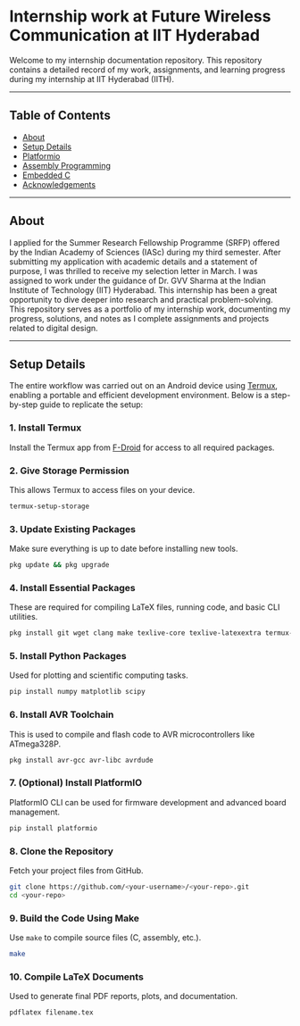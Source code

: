 # Internship work at Future Wireless Communication at IIT Hyderabad

Welcome to my internship documentation repository. This repository contains a detailed record of my work, assignments, and learning progress during my internship at IIT Hyderabad (IITH).

---

## Table of Contents

- [About](#about)
- [Setup Details](#setup-details)
- [Platformio](#platformio)
- [Assembly Programming](#assembly-programming)
- [Embedded C](#embedded-c)
- [Acknowledgements](#acknowledgements)

---

## About

I applied for the Summer Research Fellowship Programme (SRFP) offered by the Indian Academy of Sciences (IASc) during my third semester. After submitting my application with academic details and a statement of purpose, I was thrilled to receive my selection letter in March. I was assigned to work under the guidance of Dr. GVV Sharma at the Indian Institute of Technology (IIT) Hyderabad. This internship has been a great opportunity to dive deeper into research and practical problem-solving. This repository serves as a portfolio of my internship work, documenting my progress, solutions, and notes as I complete assignments and projects related to digital design.

---

## Setup Details

The entire workflow was carried out on an Android device using [Termux](https://f-droid.org/en/packages/com.termux/), enabling a portable and efficient development environment. Below is a step-by-step guide to replicate the setup:

### 1. Install Termux

Install the Termux app from [F-Droid](https://f-droid.org/packages/com.termux/) for access to all required packages.

### 2. Give Storage Permission

This allows Termux to access files on your device.

```bash
termux-setup-storage
```

### 3. Update Existing Packages

Make sure everything is up to date before installing new tools.

```bash
pkg update && pkg upgrade
```

### 4. Install Essential Packages

These are required for compiling LaTeX files, running code, and basic CLI utilities.

```bash
pkg install git wget clang make texlive-core texlive-latexextra termux-api python
```

### 5. Install Python Packages

Used for plotting and scientific computing tasks.

```bash
pip install numpy matplotlib scipy
```

### 6. Install AVR Toolchain

This is used to compile and flash code to AVR microcontrollers like ATmega328P.

```bash
pkg install avr-gcc avr-libc avrdude
```

### 7. (Optional) Install PlatformIO

PlatformIO CLI can be used for firmware development and advanced board management.

```bash
pip install platformio
```

### 8. Clone the Repository

Fetch your project files from GitHub.

```bash
git clone https://github.com/<your-username>/<your-repo>.git
cd <your-repo>
```

### 9. Build the Code Using Make

Use `make` to compile source files (C, assembly, etc.).

```bash
make
```

### 10. Compile LaTeX Documents

Used to generate final PDF reports, plots, and documentation.

```bash
pdflatex filename.tex
```


